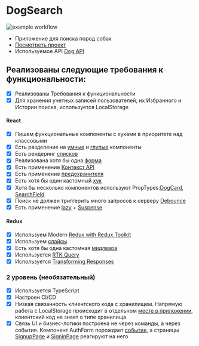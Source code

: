 # DogSearch

![example workflow](https://github.com/Kate-Raevskaya/aston-react/actions/workflows/workflow.yml/badge.svg)

- Приложение для поиска пород собак
- [Посмотреть проект](https://aston-react-rosy.vercel.app/)
- Используемое API [Dog API](https://thedogapi.com/?utm_source=thecatapi&utm_medium=website&utm_campaign=x-pollination)

## Реализованы следующие требования к функциональности:

- [x] Реализованы Требования к функциональности
- [x] Для хранения учетных записей пользователей, их Избранного и Истории поиска, используется LocalStorage

#### React

- [x] Пишем функциональные компоненты с хуками в приоритете над классовыми
- [x] Есть разделение на [умные](https://github.com/Kate-Raevskaya/aston-react/blob/main/src/components/SearchField/SearchField.tsx) и [глупые](https://github.com/Kate-Raevskaya/aston-react/blob/main/src/components/Footer/Footer.tsx) компоненты
- [x] Есть рендеринг [списков](https://github.com/Kate-Raevskaya/aston-react/blob/main/src/components/BreedsContainer/BreedsContainer.tsx)
- [x] Реализована хотя бы одна [форма](https://github.com/Kate-Raevskaya/aston-react/blob/main/src/components/AuthForm/AuthForm.tsx)
- [x] Есть применение [Контекст API](https://github.com/Kate-Raevskaya/aston-react/blob/main/src/context/ThemeContext.tsx)
- [x] Есть применение [предохранителя](https://github.com/Kate-Raevskaya/aston-react/blob/main/src/App.tsx)
- [x] Есть хотя бы один кастомный [хук](https://github.com/Kate-Raevskaya/aston-react/tree/main/src/hooks)
- [x] Хотя бы несколько компонентов используют PropTypes:[DogCard](https://github.com/Kate-Raevskaya/aston-react/blob/main/src/components/DogCard/DogCard.tsx), [SearchField](https://github.com/Kate-Raevskaya/aston-react/blob/main/src/components/SearchField/SearchField.tsx)
- [x] Поиск не должен триггерить много запросов к серверу [Debounce](https://github.com/Kate-Raevskaya/aston-react/blob/main/src/hooks/useDebounce.ts)
- [x] Есть применение [lazy](https://github.com/Kate-Raevskaya/aston-react/blob/main/src/router/router.tsx) + [Suspense](https://github.com/Kate-Raevskaya/aston-react/blob/main/src/App.tsx)

#### Redux

- [x] Используем Modern [Redux with Redux Toolkit](https://github.com/Kate-Raevskaya/aston-react/blob/main/src/store/store.ts)
- [x] Используем [слайсы](https://github.com/Kate-Raevskaya/aston-react/blob/main/src/store/store.ts)
- [x] Есть хотя бы одна кастомная [мидлвара](https://github.com/Kate-Raevskaya/aston-react/blob/main/src/store/middlewares.ts)
- [x] Используется [RTK Query](https://github.com/Kate-Raevskaya/aston-react/blob/main/src/store/apiSlice.ts)
- [x] Используется [Transforming Responses](https://github.com/Kate-Raevskaya/aston-react/blob/main/src/store/apiSlice.ts)

### 2 уровень (необязательный)

- [x] Используeтся TypeScript
- [x] Настроен CI/CD
- [x] Низкая связанность клиентского кода с хранилищем. Напрямую работа с LocalStorage происходит в отдельном [месте в приложении](https://github.com/Kate-Raevskaya/aston-react/blob/main/src/api/user-api.ts), клиентский код не знает о типе хранилища
- [x] Связь UI и бизнес-логики построена не через команды, а через события. Компонент AuthForm порождает [событие](https://github.com/Kate-Raevskaya/aston-react/blob/main/src/components/AuthForm/AuthForm.tsx#L29), а страницы [SignupPage](https://github.com/Kate-Raevskaya/aston-react/blob/main/src/pages/singup/SignupPage.tsx#L31) и [SigninPage](https://github.com/Kate-Raevskaya/aston-react/blob/main/src/pages/signin/SigninPage.tsx#L29) реагируют на него